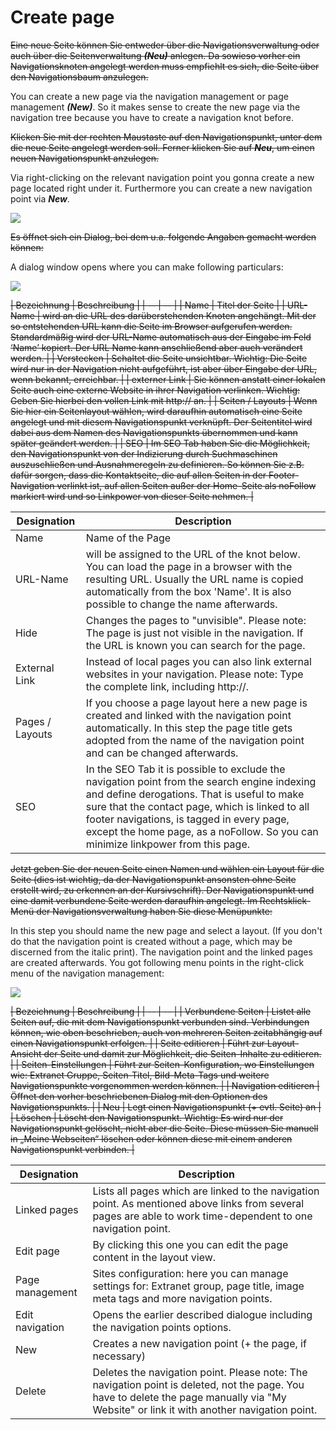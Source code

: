 # Create page

~~Eine neue Seite können Sie entweder über die Navigationsverwaltung oder auch über die Seitenverwaltung ***(Neu)*** anlegen. Da sowieso vorher ein Navigationsknoten angelegt werden muss empfiehlt es sich, die Seite über den Navigationsbaum anzulegen.~~

You can create a new page via the navigation management or page management ***(New)***. So it makes sense to create the new page via the navigation tree because you have to create a navigation knot before.

~~Klicken Sie mit der rechten Maustaste auf den Navigationspunkt, unter dem die neue Seite angelegt werden soll. Ferner klicken Sie auf ***Neu***, um einen neuen Navigationspunkt anzulegen.~~

Via right-clicking on the relevant navigation point you gonna create a new page located right under it. Furthermore you can create a new navigation point via ***New***.

![](bild16.png)

~~Es öffnet sich ein Dialog, bei dem u.a. folgende Angaben gemacht werden können:~~

A dialog window opens where you can make following particulars:

![](bild17.png)

~~| Bezeichnung | Beschreibung |
| -- | -- |
| Name | Titel der Seite |
| URL-Name | wird an die URL des darüberstehenden Knoten angehängt. Mit der so entstehenden URL kann die Seite im Browser aufgerufen werden. Standardmäßig wird der URL-Name automatisch aus der Eingabe im Feld ‘Name’ kopiert. Der URL Name kann anschließend aber auch verändert werden. |
| Verstecken | Schaltet die Seite unsichtbar. Wichtig: Die Seite wird nur in der Navigation nicht aufgeführt, ist aber über Eingabe der URL, wenn bekannt, erreichbar. |
| externer Link | Sie können anstatt einer lokalen Seite auch eine externe Website in ihrer Navigation verlinken. Wichtig: Geben Sie hierbei den vollen Link mit http:// an. |
| Seiten / Layouts | Wenn Sie hier ein Seitenlayout wählen, wird daraufhin automatisch eine Seite angelegt und mit diesem Navigationspunkt verknüpft. Der Seitentitel wird dabei aus dem Namen des Navigationspunkts übernommen und kann später geändert werden. |
| SEO | Im SEO Tab haben Sie die Möglichkeit, den Navigationspunkt von der Indizierung durch Suchmaschinen auszuschließen und Ausnahmeregeln zu definieren. So können Sie z.B. dafür sorgen, dass die Kontaktseite, die auf allen Seiten in der Footer-Navigation verlinkt ist, auf allen Seiten außer der Home-Seite als noFollow markiert wird und so Linkpower von dieser Seite nehmen. |~~


| Designation | Description |
| -- | -- |
| Name | Name of the Page |
| URL-Name | will be assigned to the URL of the knot below. You can load the page in a browser with the resulting URL. Usually the URL name is copied automatically from the box 'Name'. It is also possible to change the name afterwards. |
| Hide | Changes the pages to "unvisible". Please note: The page is just not visible in the navigation. If the URL is known you can search for the page. |
| External Link | Instead of local pages you can also link external websites in your navigation. Please note: Type the complete link, including http://. |
| Pages / Layouts | If you choose a page layout here a new page is created and linked with the navigation point automatically. In this step the page title gets adopted from the name of the navigation point and can be changed afterwards. |
| SEO | In the SEO Tab it is possible to exclude the navigation point from the search engine indexing and define derogations. That is useful to make sure that the contact page, which is linked to all footer navigations, is tagged in every page, except the home page, as a noFollow. So you can minimize linkpower from this page. |


~~Jetzt geben Sie der neuen Seite einen Namen und wählen ein Layout für die Seite (dies ist wichtig, da der Navigationspunkt ansonsten ohne Seite erstellt wird, zu erkennen an der Kursivschrift). Der Navigationspunkt und eine damit verbundene Seite werden daraufhin angelegt. Im Rechtsklick-Menü der Navigationsverwaltung haben Sie diese Menüpunkte:~~

In this step you should name the new page and select a layout. (If you don't do that the navigation point is created without a page, which may be discerned from the italic print). The navigation point and the linked pages are created afterwards. You got following menu points in the right-click menu of the navigation management:



![](bild18.png)


~~| Bezeichnung | Beschreibung |
| -- | -- |
| Verbundene Seiten | Listet alle Seiten auf, die mit dem Navigationspunkt verbunden sind. Verbindungen können, wie oben beschrieben, auch von mehreren Seiten zeitabhängig auf einen Navigationspunkt erfolgen. |
| Seite editieren | Führt zur Layout-Ansicht der Seite und damit zur Möglichkeit, die Seiten-Inhalte zu editieren. |
| Seiten-Einstellungen | Führt zur Seiten-Konfiguration, wo Einstellungen wie: Extranet Gruppe, Seiten-Titel, Bild-Meta-Tags und weitere Navigationspunkte vorgenommen werden können. |
| Navigation editieren | Öffnet den vorher beschriebenen Dialog mit den Optionen des Navigationspunkts. |
| Neu | Legt einen Navigationspunkt (+ evtl. Seite) an |
| Löschen | Löscht den Navigationspunkt. Wichtig: Es wird nur der Navigationspunkt gelöscht, nicht aber die Seite. Diese müssen Sie manuell in „Meine Webseiten“ löschen oder können diese mit einem anderen Navigationspunkt verbinden. |~~


| Designation | Description |
| -- | -- |
| Linked pages | Lists all pages which are linked to the navigation point. As mentioned above links from several pages are able to work time-dependent to one navigation point. |
| Edit page | By clicking this one you can edit the page content in the layout view. |
| Page management | Sites configuration: here you can manage settings for: Extranet group, page title, image meta tags and more navigation points. |
| Edit navigation | Opens the earlier described dialogue including the navigation points options. |
| New | Creates a new navigation point (+ the page, if necessary) |
| Delete | Deletes the navigation point. Please note: The navigation point is deleted, not the page. You have to delete the page manually via "My Website" or link it with another navigation point. |


